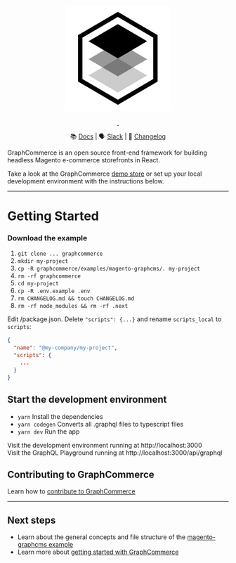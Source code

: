 <p align="center">
    <a href="https://www.graphcommerce.org/"><img src="./examples/magento-graphcms/public/favicon.svg" alt="GraphCommerce Logo"/></a>
</p>
<p align="center">
  <a aria-label="License" href="https://www.npmjs.com/package/@graphcommerce/magento-graphcms">
    <img alt="" src="https://img.shields.io/npm/v/@graphcommerce/magento-graphcms?style=for-the-badge">
  </a>
  <a aria-label="License" href="https://github.com/ho-nl/m2-pwa/blob/master/LICENSE.md">
    <img alt="" src="https://img.shields.io/badge/License-ELv2-green?style=for-the-badge">
  </a>
</p>

<div align="center">

📚 [Docs](https://graphcommerce.org/docs) | 🗣
[Slack](https://join.slack.com/t/graphcommerce/shared_invite/zt-11rmgq1ad-F~0daNtKcSvtcC4eQRzjeQ)
| 📝 [Changelog](./CHANGELOG.md)

</div>

GraphCommerce is an open source front-end framework for building headless
Magento e-commerce storefronts in React.

Take a look at the GraphCommerce [demo store](https://graphcommerce.vercel.app/)
or set up your local development environment with the instructions below.

---

# Getting Started

### Download the example

1. `git clone ... graphcommerce`
2. `mkdir my-project`
3. `cp -R graphcommerce/examples/magento-graphcms/. my-project`
4. `rm -rf graphcommerce`
5. `cd my-project`
6. `cp -R .env.example .env`
7. `rm CHANGELOG.md && touch CHANGELOG.md`
8. `rm -rf node_modules && rm -rf .next`

Edit /package.json. Delete `"scripts": {...}` and rename `scripts_local` to
`scripts`:

```json
{
  "name": "@my-company/my-project",
  "scripts": {
    ...
  }
}
```

## Start the development environment

- `yarn` Install the dependencies
- `yarn codegen` Converts all .graphql files to typescript files
- `yarn dev` Run the app

Visit the development environment running at http://localhost:3000  
Visit the GraphQL Playground running at http://localhost:3000/api/graphql

## Contributing to GraphCommerce

Learn how to
[contribute to GraphCommerce](https://github.com/ho-nl/m2-pwa/blob/master/docs/contributing.md)

---

## Next steps

- Learn about the general concepts and file structure of the
  [magento-graphcms example](https://github.com/ho-nl/m2-pwa/blob/master/docs/getting-started/readme.md)
- Learn more about
  [getting started with GraphCommerce](https://github.com/ho-nl/m2-pwa/blob/master/docs/getting-started/create.md)
